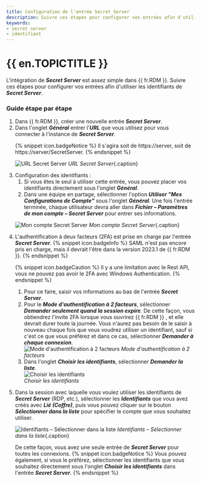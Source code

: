 ```yaml
---
title: Configuration de l'entrée Secret Server
description: Suivre ces étapes pour configurer vos entrées afin d'utiliser les identifiants de Secret Server dans Remote Desktop Manager.
keywords:
- secret server
- identifiant
---
```

# {{ en.TOPICTITLE }} 
L&apos;intégration de ***Secret Server*** est assez simple dans {{ fr.RDM }}. Suivre ces étapes pour configurer vos entrées afin d&apos;utiliser les identifiants de ***Secret Server***.
### Guide étape par étape
<ol>
  <li>Dans {{ fr.RDM }}, créer une nouvelle entrée <b><i>Secret Server</i></b>.</li>
  <li>Dans l&apos;onglet <b><i>Général</i></b> entrer l&apos;<b><i>URL</i></b> que vous utilisez pour vous connecter à l&apos;instance de <b><i>Secret Server</i></b>.</li>

{% snippet icon.badgeNotice %} 
Il s&apos;agira soit de https<area>://server, soit de https<area>://server/SecretServer. 
{% endsnippet %}
 
![URL Secret Server](/img/fr/kb/KB4058.png) 
*URL Secret Server*{.caption}  

  <li>Configuration des identifiants :  
    <ol>
      <li>Si vous êtes le seul à utiliser cette entrée, vous pouvez placer vos identifiants directement sous l&apos;onglet <b><i>Général</i></b>.</li>
      <li>Dans une équipe en partage, sélectionner l&apos;option <b><i>Utiliser &quot;Mes Configurations de Compte&quot;</i></b> sous l&apos;onglet <b><i>Général</i></b>. Une fois l&apos;entrée terminée, chaque utilisateur devra aller dans <b><i>Fichier – Paramètres de mon compte – Secret Server</i></b> pour entrer ses informations.</li>
    </ol>
  </li>

![Mon compte Secret Server](/img/fr/kb/KB4059.png) 
*Mon compte Secret Server*{.caption}  
  <li>L&apos;authentification à deux facteurs (2FA) est prise en charge par l&apos;entrée <b><i>Secret Server</i></b>. 
{% snippet icon.badgeInfo %} 
SAML n&apos;est pas encore pris en charge, mais il devrait l&apos;être dans la version 2023.1 de {{ fr.RDM }}. 
{% endsnippet %}
 
{% snippet icon.badgeCaution %} 
Il y a une limitation avec le Rest API, vous ne pouvez pas avoir le 2FA avec Windows Authentication. 
{% endsnippet %}
    <ol>
      <li>Pour ce faire, saisir vos informations au bas de l&apos;entrée <b><i>Secret Server</i></b>. </li>
      <li>Pour le <b><i>Mode d&apos;authentification à 2 facteurs</i></b>, sélectionner <b><i>Demander seulement quand la session expire</i></b>. De cette façon, vous obtiendrez l&apos;invite 2FA lorsque vous ouvrirez {{ fr.RDM }} , et elle devrait durer toute la journée. Vous n&apos;aurez pas besoin de le saisir à nouveau chaque fois que vous voudrez utiliser un identifiant, sauf si c&apos;est ce que vous préférez et dans ce cas, sélectionner  <b><i>Demander à chaque connexion</i></b>. </li>
<img src="/img/fr/kb/KB4061.png" alt="Mode d'authentification à 2 facteurs">
<i>Mode d'authentification à 2 facteurs</i> 
      <li>Dans l&apos;onglet <b><i>Choisir les identifiants</i></b>, sélectionner <b><i>Demander la liste</i></b>. </li>
<img src="/img/fr/kb/KB4060.png" alt="Choisir les identifiants">  
<i>Choisir les identifiants</i> 
    </ol>
  </li>
  <li>Dans la session avec laquelle vous voulez utiliser les identifiants de <b><i>Secret Server</i></b> (RDP, etc.), sélectionner les <b><i>Identifiants</i></b> que vous avez créés avec <b><i>Lié (Coffre)</i></b>, puis vous pouvez cliquer sur le bouton <b><i>Sélectionner dans la liste</i></b> pour spécifier le compte que vous souhaitez utiliser. </li>

![Identifiants – Sélectionner dans la liste](/img/fr/kb/KB4062.png) 
*Identifiants – Sélectionner dans la liste*{.caption}  

De cette façon, vous avez une seule entrée de ***Secret Server*** pour toutes les connexions. 
{% snippet icon.badgeNotice %} 
Vous pouvez également, si vous le préférez, sélectionner les identifiants que vous souhaitez directement sous l&apos;onglet ***Choisir les identifiants*** dans l&apos;entrée ***Secret Server***. 
{% endsnippet %}
 </ol>
 

